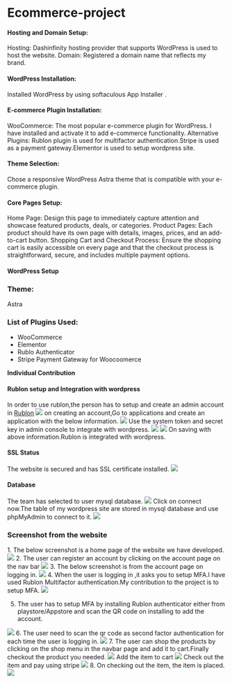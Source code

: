 # Ecommerce-project
<h4>Hosting and Domain Setup:<br></h4>
Hosting: Dashinfinity hosting provider that supports WordPress is used to host the website.
Domain: Registered a domain name that reflects my brand.
<h4>WordPress Installation:</h4>
Installed WordPress by using softaculous App Installer .
<h4>E-commerce Plugin Installation:</h4>
WooCommerce: The most popular e-commerce plugin for WordPress. I have installed and activate it to add e-commerce functionality.
Alternative Plugins: Rublon plugin is used for multifactor authentication.Stripe is used as a payment gateway.Elementor is used to setup wordpress site.
<h4>Theme Selection:</h4>
Chose a responsive WordPress Astra theme that is compatible with your e-commerce plugin. 
<h4>Core Pages Setup:</h4>
Home Page: Design this page to immediately capture attention and showcase featured products, deals, or categories.
Product Pages: Each product should have its own page with details, images, prices, and an add-to-cart button.
Shopping Cart and Checkout Process:
Ensure the shopping cart is easily accessible on every page and that the checkout process is straightforward, secure, and includes multiple payment options.
<h4>WordPress Setup</h4>
<h3>Theme:</h3>Astra
<h3>List of Plugins Used:</h3>
<ul>
  <li>WooCommerce</li>
  <li>Elementor</li>
  <li>Rublo Authenticator</li>
  <li>Stripe Payment Gateway for Woocoomerce</li>
</ul>
<b>Individual Contribution</b>
<h4>Rublon setup and Integration with wordpress</h4>
In order to use rublon,the person has to setup and create an admin account in <a href="https://admin.rublon.net/auth/login">Rublon</a>
<img src="https://github.com/urmilareddy99/Ecommerce-project/assets/127900238/0a963f9a-d496-4b51-ad54-f159b6b42af2">
on creating an account,Go to applications and create an application with the below information.
<img src="https://github.com/urmilareddy99/Ecommerce-project/assets/127900238/8ef097c8-3169-4ebf-99fb-e3cc7214283a">
Use the system token and secret key in admin console to integrate with wordpress.
<img src="https://github.com/urmilareddy99/Ecommerce-project/assets/127900238/2093edda-7585-419c-95bb-443c0eecbdb4">
<img src="https://github.com/urmilareddy99/Ecommerce-project/assets/127900238/6899f47a-4b8e-4b6c-adf4-4ddaf5367ee5">
On saving with above information.Rublon is integrated with wordpress.
<h4>SSL Status</h4>
The website is secured and has SSL certificate installed.
<img src="https://github.com/urmilareddy99/Ecommerce-project/assets/127900238/bf44b04c-ed11-4620-8a68-c92dae7fc2dc">
<h4>Database</h4>
The team has selected to user mysql database.
<img src="https://github.com/urmilareddy99/Ecommerce-project/assets/127900238/47916d65-7913-4c0b-8aef-d0a5274dc1d9">
Click on connect now.The table of my wordpress site are stored in mysql database and use phpMyAdmin to connect to it.
<img src="https://github.com/urmilareddy99/Ecommerce-project/assets/127900238/7cc17545-2b92-48d4-84cc-51f81abd853b">



<h3>Screenshot from the website</h3>
1.  The below screenshot is a home page of the website we have developed.
<img src="https://github.com/urmilareddy99/Ecommerce-project/assets/127900238/ff58c7f0-ec4c-46dd-8cef-daf7564dd523">
2.  The user can register an account by clicking on the account page on the nav bar
<img src="https://github.com/urmilareddy99/Ecommerce-project/assets/127900238/50dac135-cb5a-4b39-9570-d1c4dfd69b44">
3.  The below screenshot is from the account page on logging in.
<img src="https://github.com/urmilareddy99/Ecommerce-project/assets/127900238/0870abfc-1802-46e2-9264-8c9758bc455d">
4.  When the user is logging in ,it asks you to setup MFA.I have used Rublon Multifactor authentication.My contribution to the project is to setup MFA.
<img src="https://github.com/urmilareddy99/Ecommerce-project/assets/127900238/5a27e3f7-7fab-4847-98e7-82ca9b994361">

5.  The user has to setup MFA by installing Rublon authenticator either from playstore/Appstore and scan the QR code on installing to add the account.
<img src="https://github.com/urmilareddy99/Ecommerce-project/assets/127900238/8974632b-3ed7-4c51-b80f-65a4532fd7fa">
6.  The user need to scan the qr code as second factor authentication for each time the user is logging in.
<img src="https://github.com/urmilareddy99/Ecommerce-project/assets/127900238/64afea74-4076-4fb6-a7da-4120e3472d68">
7.  The user can shop the products by clicking on the shop menu in the navbar page and add it to cart.Finally checkout the product you needed.
<img src="https://github.com/urmilareddy99/Ecommerce-project/assets/127900238/72e4dde5-ebcd-4e63-a2da-68c1d21ddf23">
Add the item to cart
<img src="https://github.com/urmilareddy99/Ecommerce-project/assets/127900238/62790a22-d8a8-4edc-acd4-bc41ea051a49">
Check out the item and pay using stripe 
<img src="ttps://github.com/urmilareddy99/Ecommerce-project/assets/127900238/86a47466-df59-419b-b0c5-097482556830">
8.  On checking out the item, the item is placed.
<img src="https://github.com/urmilareddy99/Ecommerce-project/assets/127900238/295d8f2e-82bb-4d12-bfef-61c0f3f3451e">







